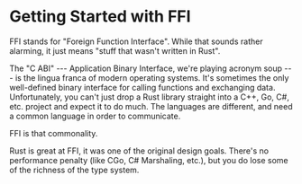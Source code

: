 # Getting Started with FFI

FFI stands for "Foreign Function Interface". While that sounds rather alarming, it just means "stuff that wasn't written in Rust".

The "C ABI" --- Application Binary Interface, we're playing acronym soup --- is the lingua franca of modern operating systems. It's sometimes the only well-defined binary interface for calling functions and exchanging data. Unfortunately, you can't just drop a Rust library straight into a C++, Go, C#, etc. project and expect it to do much. The languages are different, and need a common language in order to communicate.

FFI is that commonality.

Rust is great at FFI, it was one of the original design goals. There's no performance penalty (like CGo, C# Marshaling, etc.), but you do lose some of the richness of the type system.
